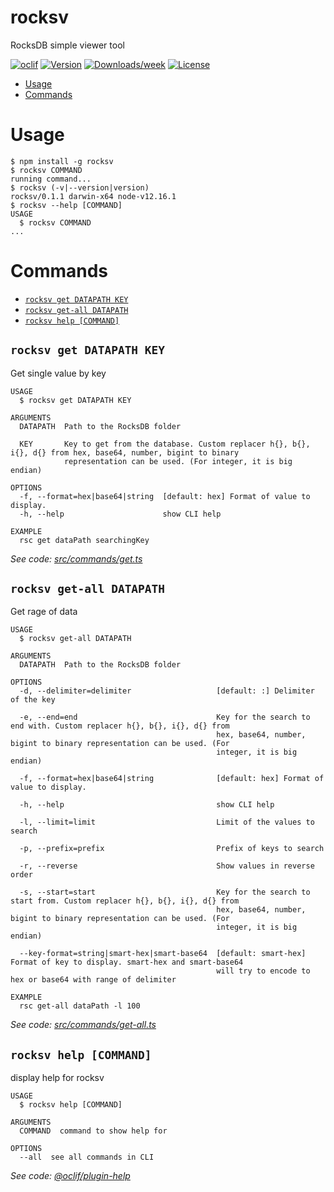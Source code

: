 rocksv
===

RocksDB simple viewer tool

[![oclif](https://img.shields.io/badge/cli-oclif-brightgreen.svg)](https://oclif.io)
[![Version](https://img.shields.io/npm/v/rocksv.svg)](https://npmjs.org/package/rocksv)
[![Downloads/week](https://img.shields.io/npm/dw/rocksv.svg)](https://npmjs.org/package/rocksv)
[![License](https://img.shields.io/npm/l/rocksv.svg)](https://github.com/shuse2/rocksv/blob/master/package.json)

<!-- toc -->
* [Usage](#usage)
* [Commands](#commands)
<!-- tocstop -->
# Usage
<!-- usage -->
```sh-session
$ npm install -g rocksv
$ rocksv COMMAND
running command...
$ rocksv (-v|--version|version)
rocksv/0.1.1 darwin-x64 node-v12.16.1
$ rocksv --help [COMMAND]
USAGE
  $ rocksv COMMAND
...
```
<!-- usagestop -->
# Commands
<!-- commands -->
* [`rocksv get DATAPATH KEY`](#rocksv-get-datapath-key)
* [`rocksv get-all DATAPATH`](#rocksv-get-all-datapath)
* [`rocksv help [COMMAND]`](#rocksv-help-command)

## `rocksv get DATAPATH KEY`

Get single value by key

```
USAGE
  $ rocksv get DATAPATH KEY

ARGUMENTS
  DATAPATH  Path to the RocksDB folder

  KEY       Key to get from the database. Custom replacer h{}, b{}, i{}, d{} from hex, base64, number, bigint to binary
            representation can be used. (For integer, it is big endian)

OPTIONS
  -f, --format=hex|base64|string  [default: hex] Format of value to display.
  -h, --help                      show CLI help

EXAMPLE
  rsc get dataPath searchingKey
```

_See code: [src/commands/get.ts](https://github.com/shuse2/rocksv/blob/v0.1.1/src/commands/get.ts)_

## `rocksv get-all DATAPATH`

Get rage of data

```
USAGE
  $ rocksv get-all DATAPATH

ARGUMENTS
  DATAPATH  Path to the RocksDB folder

OPTIONS
  -d, --delimiter=delimiter                   [default: :] Delimiter of the key

  -e, --end=end                               Key for the search to end with. Custom replacer h{}, b{}, i{}, d{} from
                                              hex, base64, number, bigint to binary representation can be used. (For
                                              integer, it is big endian)

  -f, --format=hex|base64|string              [default: hex] Format of value to display.

  -h, --help                                  show CLI help

  -l, --limit=limit                           Limit of the values to search

  -p, --prefix=prefix                         Prefix of keys to search

  -r, --reverse                               Show values in reverse order

  -s, --start=start                           Key for the search to start from. Custom replacer h{}, b{}, i{}, d{} from
                                              hex, base64, number, bigint to binary representation can be used. (For
                                              integer, it is big endian)

  --key-format=string|smart-hex|smart-base64  [default: smart-hex] Format of key to display. smart-hex and smart-base64
                                              will try to encode to hex or base64 with range of delimiter

EXAMPLE
  rsc get-all dataPath -l 100
```

_See code: [src/commands/get-all.ts](https://github.com/shuse2/rocksv/blob/v0.1.1/src/commands/get-all.ts)_

## `rocksv help [COMMAND]`

display help for rocksv

```
USAGE
  $ rocksv help [COMMAND]

ARGUMENTS
  COMMAND  command to show help for

OPTIONS
  --all  see all commands in CLI
```

_See code: [@oclif/plugin-help](https://github.com/oclif/plugin-help/blob/v2.2.3/src/commands/help.ts)_
<!-- commandsstop -->
